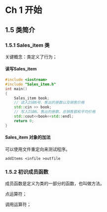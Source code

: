 # Ch 1 开始

## 1.5  类简介

### 1.5.1 Sales_item 类

关键概念：类定义了行为；

#### 读写Sales_item

```cpp
#include <iostream>
#include "Sales_item.h"
int main()
{
    Sales_item book;
    // 读入ISBN号、售出的册数以及销售价格
    std::cin >> book;
    // 写入ISBN、售出的册数、总销售额和平均价格
    std::cout<<book<<std::endl;
    return 0;
}
```

#### Sales_item 对象的加法

可以使用文件重定向来测试程序。

```shell
addItems <infile >outfile
```

### 1.5.2 初识成员函数

成员函数是定义为类的一部分的函数，也叫做方法。

点运算符；

调用运算符；
